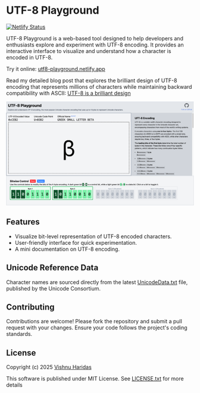 # UTF-8 Playground

[![Netlify Status](https://api.netlify.com/api/v1/badges/c487e750-85f1-4849-9bd8-f67e44a7c7eb/deploy-status)](https://app.netlify.com/projects/utf8-playground/deploys)

UTF-8 Playground is a web-based tool designed to help developers and enthusiasts explore and experiment with UTF-8 encoding. It provides an interactive interface to visualize and understand how a character is encoded in UTF-8.

Try it online: [utf8-playground.netlify.app](https://utf8-playground.netlify.app/)

Read my detailed blog post that explores the brilliant design of UTF-8 encoding that represents millions of characters while maintaining backward compatibility with ASCII: [UTF-8 is a brilliant design](https://iamvishnu.com/posts/utf8-is-brilliant-design)


![screenshot](media/screenshot.png)

## Features

- Visualize bit-level representation of UTF-8 encoded characters.
- User-friendly interface for quick experimentation.
- A mini documentation on UTF-8 encoding.

## Unicode Reference Data

Character names are sourced directly from the latest [UnicodeData.txt](
https://www.unicode.org/Public/UCD/latest/ucd/UnicodeData.txt) file, published by the Unicode Consortium.  

## Contributing

Contributions are welcome! Please fork the repository and submit a pull request with your changes. Ensure your code follows the project's coding standards.

## License

Copyright (c) 2025 [Vishnu Haridas](https://iamvishnu.com/)

This software is published under MIT License. See [LICENSE.txt](LICENSE.txt) for more details